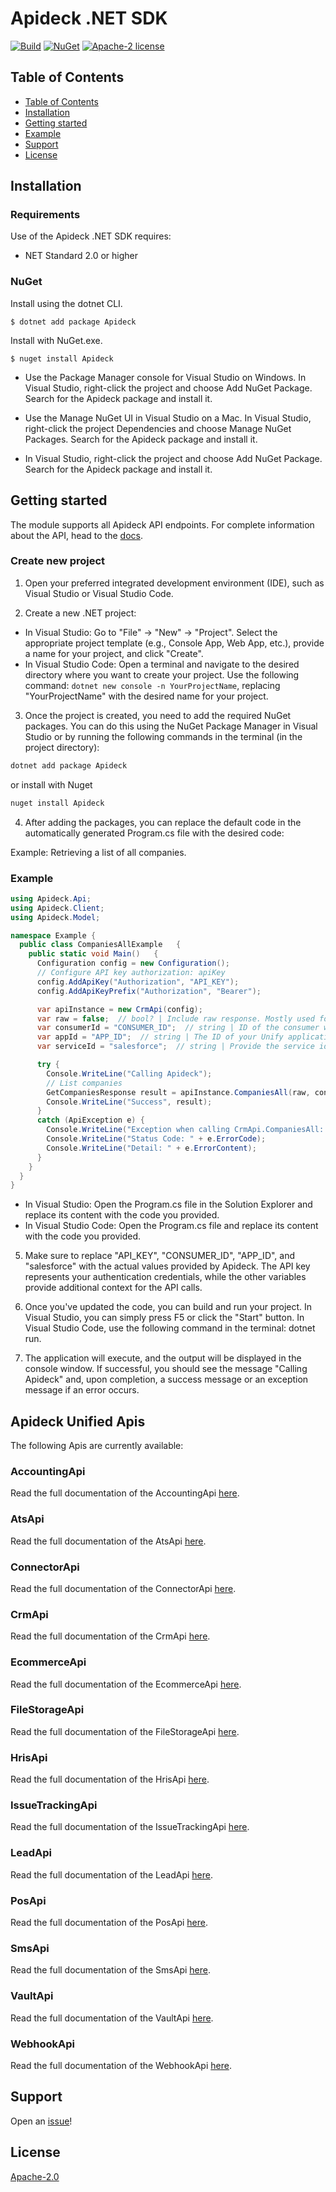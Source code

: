 # Apideck .NET SDK

[![Build](https://github.com/apideck-libraries/dotnet-sdk/actions/workflows/test.yml/badge.svg)](https://github.com/apideck-libraries/dotnet-sdk/actions/workflows/test.yml)
[![NuGet](https://badge.fury.io/nu/Apideck.svg)](https://badge.fury.io/nu/Apideck)
[![Apache-2 license](https://img.shields.io/badge/license-Apache2-brightgreen.svg)](https://www.apache.org/licenses/LICENSE-2.0)

## Table of Contents

- [Table of Contents](#table-of-contents)
- [Installation](#installation)
- [Getting started](#getting-started)
- [Example](#example)
- [Support](#support)
- [License](#license)

## Installation

### Requirements

Use of the Apideck .NET SDK requires:

* NET Standard 2.0 or higher


### NuGet

Install using the dotnet CLI.

```console
$ dotnet add package Apideck
```

Install with NuGet.exe.

```console
$ nuget install Apideck
```

- Use the Package Manager console for Visual Studio on Windows. In Visual Studio, right-click the project and choose Add NuGet Package. Search for the Apideck package and install it.

- Use the Manage NuGet UI in Visual Studio on a Mac. In Visual Studio, right-click the project Dependencies and choose Manage NuGet Packages. Search for the Apideck package and install it.

- In Visual Studio, right-click the project and choose Add NuGet Package. Search for the Apideck package and install it.


## Getting started

The module supports all Apideck API endpoints. For complete information about the API, head
to the [docs][2].

### Create new project

1. Open your preferred integrated development environment (IDE), such as Visual Studio or Visual Studio Code.

2. Create a new .NET project:

- In Visual Studio: Go to "File" -> "New" -> "Project". Select the appropriate project template (e.g., Console App, Web App, etc.), provide a name for your project, and click "Create".
- In Visual Studio Code: Open a terminal and navigate to the desired directory where you want to create your project. Use the following command: `dotnet new console -n YourProjectName`, replacing "YourProjectName" with the desired name for your project.

3. Once the project is created, you need to add the required NuGet packages. You can do this using the NuGet Package Manager in Visual Studio or by running the following commands in the terminal (in the project directory):

```bash
dotnet add package Apideck
```

or install with Nuget

```bash
nuget install Apideck
```

4. After adding the packages, you can replace the default code in the automatically generated Program.cs file with the desired code:

Example:
Retrieving a list of all companies.

### Example
```csharp
using Apideck.Api;
using Apideck.Client;
using Apideck.Model;

namespace Example {
  public class CompaniesAllExample   {
    public static void Main()   {
      Configuration config = new Configuration();
      // Configure API key authorization: apiKey
      config.AddApiKey("Authorization", "API_KEY");
      config.AddApiKeyPrefix("Authorization", "Bearer");

      var apiInstance = new CrmApi(config);
      var raw = false;  // bool? | Include raw response. Mostly used for debugging purposes (optional)  (default to false)
      var consumerId = "CONSUMER_ID";  // string | ID of the consumer which you want to get or push data from (optional)
      var appId = "APP_ID";  // string | The ID of your Unify application (optional)
      var serviceId = "salesforce";  // string | Provide the service id you want to call (e.g., pipedrive). [See the full list in the connector section.](#section/Connectors) Only needed when a consumer has activated multiple integrations for a Unified API. (optional)

      try {
        Console.WriteLine("Calling Apideck");
        // List companies
        GetCompaniesResponse result = apiInstance.CompaniesAll(raw, consumerId, appId, serviceId);
        Console.WriteLine("Success", result);
      }
      catch (ApiException e) {
        Console.WriteLine("Exception when calling CrmApi.CompaniesAll: " + e.Message);
        Console.WriteLine("Status Code: " + e.ErrorCode);
        Console.WriteLine("Detail: " + e.ErrorContent);
      }
    }
  }
}
```

- In Visual Studio: Open the Program.cs file in the Solution Explorer and replace its content with the code you provided.
- In Visual Studio Code: Open the Program.cs file and replace its content with the code you provided.

5. Make sure to replace "API_KEY", "CONSUMER_ID", "APP_ID", and "salesforce" with the actual values provided by Apideck.
The API key represents your authentication credentials, while the other variables provide additional context for the API calls.

6. Once you've updated the code, you can build and run your project. In Visual Studio, you can simply press F5 or click the "Start" button. In Visual Studio Code, use the following command in the terminal: dotnet run.

7. The application will execute, and the output will be displayed in the console window. If successful, you should see the message "Calling Apideck" and, upon completion, a success message or an exception message if an error occurs.


<a name="documentation-for-api-endpoints"></a>
## Apideck Unified Apis

The following Apis are currently available:

### AccountingApi

Read the full documentation of the AccountingApi [here](./src/gen/docs/AccountingApi.md).

### AtsApi

Read the full documentation of the AtsApi [here](./src/gen/docs/AtsApi.md).

### ConnectorApi

Read the full documentation of the ConnectorApi [here](./src/gen/docs/ConnectorApi.md).

### CrmApi

Read the full documentation of the CrmApi [here](./src/gen/docs/CrmApi.md).

### EcommerceApi

Read the full documentation of the EcommerceApi [here](./src/gen/docs/EcommerceApi.md).

### FileStorageApi

Read the full documentation of the FileStorageApi [here](./src/gen/docs/FileStorageApi.md).

### HrisApi

Read the full documentation of the HrisApi [here](./src/gen/docs/HrisApi.md).

### IssueTrackingApi

Read the full documentation of the IssueTrackingApi [here](./src/gen/docs/IssueTrackingApi.md).

### LeadApi

Read the full documentation of the LeadApi [here](./src/gen/docs/LeadApi.md).

### PosApi

Read the full documentation of the PosApi [here](./src/gen/docs/PosApi.md).

### SmsApi

Read the full documentation of the SmsApi [here](./src/gen/docs/SmsApi.md).

### VaultApi

Read the full documentation of the VaultApi [here](./src/gen/docs/VaultApi.md).

### WebhookApi

Read the full documentation of the WebhookApi [here](./src/gen/docs/WebhookApi.md).


## Support

Open an [issue][3]!

## License

[Apache-2.0][4]

[1]: https://apideck.com
[2]: https://developers.apideck.com/
[3]: https://github.com/apideck-libraries/dotnet-sdk/issues/new
[4]: https://github.com/apideck-libraries/dotnet-sdk/blob/main/LICENSE
